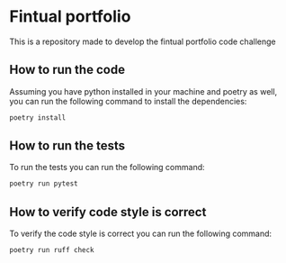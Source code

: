 # Fintual portfolio

This is a repository made to develop the fintual portfolio code challenge

## How to run the code

Assuming you have python installed in your machine and poetry as well, you can run the following command to install the dependencies:

```bash
poetry install
```

## How to run the tests

To run the tests you can run the following command:

```bash
poetry run pytest
```

## How to verify code style is correct

To verify the code style is correct you can run the following command:

```bash
poetry run ruff check
```
